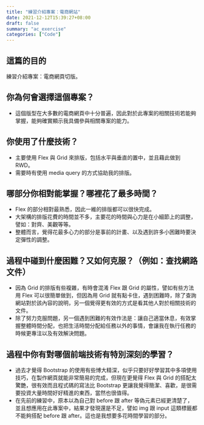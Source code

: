 ```yaml
---
title: "練習介紹專案：電商網站"
date: 2021-12-12T15:39:27+08:00
draft: false
summary: "ac_exercise"
categories: ["Code"]
---
```


## 這篇的目的

練習介紹專案：電商網頁切版。

## 你為何會選擇這個專案？

- 這個版型在大多數的電商網頁中十分普遍，因此對於此專案的相關技術若能夠掌握，能夠確實顯示我具備參與相關專案的能力。

## 你使用了什麼技術？

- 主要使用 Flex 與 Grid 來排版，包括水平與垂直的置中，並且藉此做到 RWD。
- 需要時有使用 media query 的方式協助我的排版。

## 哪部分你相對能掌握？哪裡花了最多時間？

- Flex 的部分相對最熟悉，因此一維的排版都可以很快完成。
- 大架構的排版花費的時間並不多，主要花的時間與心力是在小細節上的調整，譬如：對齊、美觀等等。
- 整體而言，覺得花最多心力的部分是事前的計畫、以及遇到許多小困難時要決定彈性的調整。

## 過程中碰到什麼困難？又如何克服？（例如：查找網路文件）

- 因為 Grid 的排版有些複雜，有時會混淆 Flex 跟 Grid 的屬性，譬如有些方法用 Flex 可以很簡單做到，但因為用 Grid 就有點卡住，遇到困難時，除了查詢網站對於該內容的說明，另一個覺得更有效的方式是看其他人對於相關技術的文件。
- 除了努力克服問題，另一個遇到困難的有效作法是：讓自己適當休息，有效掌握整體時間分配，也把生活時間分配給任務以外的事情，會讓我在執行任務的時候更專注以及有效解決問題。

## 過程中你有對哪個前端技術有特別深刻的學習？

- 過去才覺得 Bootstrap 的使用有些博大精深，似乎只要好好學習其中多項使用技巧，在製作網頁就能非常簡易的完成，但現在更覺得 Flex 與 Grid 的搭配太驚艷，很有效而且程式碼的寫法比 Bootstrap 更讓我覺得簡潔、喜歡，是很需要投資大量時間好好精進的東西，當然也很值得。
- 在先前的練習中，原本以為自己對 before 跟 after 等偽元素已經更清楚了，並且想應用在此專案中，結果才發現還是不足，譬如 img 跟 input 這類標籤都不能夠搭配 before 跟 after。這也是我想要多花時間學習的部分。
